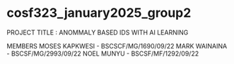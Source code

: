 # cosf323_january2025_group2

PROJECT TITLE : ANOMMALY BASED IDS WITH AI LEARNING

MEMBERS
MOSES KAPKWESI - BSCSCF/MG/1690/09/22
MARK WAINAINA - BSCSF/MG/2993/09/22
NOEL MUNYU - BSCSF/MF/1292/09/22
